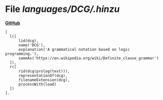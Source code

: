 # File _languages/DCG/.hinzu_
**[GitHub](https://github.com/softlang/yas/blob/master/languages/DCG/.hinzu)**
```
[
  l([
      lid(dcg),
      name('DCG'),
      explanation('A grammatical notation based on logic programming.'), 
      sameAs('https://en.wikipedia.org/wiki/Definite_clause_grammar')
  ]),
  r([
      rid(dcg(prolog(text))),
      representationOf(dcg),
      filenameExtension(dcg),
      processWith(load)
  ])
].
```
